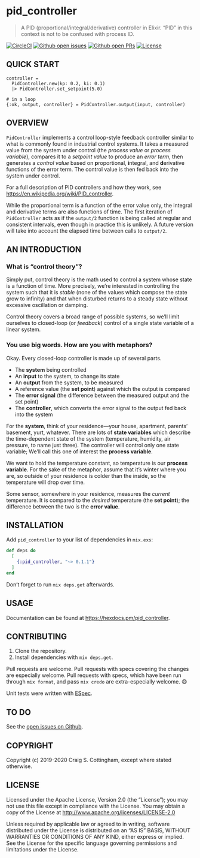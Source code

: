 # pid_controller

> A PID (proportional/integral/derivative) controller in Elixir.
> “PID” in this context is not to be confused with process ID.

[![CircleCI](https://img.shields.io/circleci/project/github/CraigCottingham/pid_controller.svg?style=flat)](https://circleci.com/gh/CraigCottingham/pid_controller)
[![Github open issues](https://img.shields.io/github/issues/CraigCottingham/pid_controller.svg?style=flat)](https://github.com/CraigCottingham/pid_controller/issues)
[![Github open PRs](https://img.shields.io/github/issues-pr/CraigCottingham/pid_controller.svg?style=flat)](https://github.com/CraigCottingham/pid_controller/pulls)
[![License](https://img.shields.io/github/license/CraigCottingham/pid_controller.svg)](https://github.com/CraigCottingham/pid_controller/blob/master/LICENSE)

## QUICK START

    controller =
      PidController.new(kp: 0.2, ki: 0.1)
      |> PidController.set_setpoint(5.0)

    # in a loop
    {:ok, output, controller} = PidController.output(input, controller)

## OVERVIEW

`PidController` implements a control loop-style feedback controller similar to
what is commonly found in industrial control systems. It takes a measured value
from the system under control (the _process value_ or _process variable_),
compares it to a _setpoint value_ to produce an _error term_, then generates a
_control value_ based on **p**roportional, **i**ntegral, and **d**erivative functions
of the error term. The control value is then fed back into the system under control.

For a full description of PID controllers and how they work, see
https://en.wikipedia.org/wiki/PID_controller.

While the proportional term is a function of the error value only, the integral
and derivative terms are also functions of time. The first iteration of
`PidController` acts as if the `output/2` function is being called at regular
and consistent intervals, even though in practice this is unlikely. A future version
will take into account the elapsed time between calls to `output/2`.

## AN INTRODUCTION

### What is “control theory”?

Simply put, control theory is the math used to control a system whose state
is a function of time. More precisely, we’re interested in controlling the system
such that it is _stable_ (none of the values which compose the state grow to
infinity) and that when disturbed returns to a steady state without excessive
oscillation or damping.

Control theory covers a broad range of possible systems, so we’ll limit ourselves
to closed-loop (or _feedback_) control of a single state variable of a linear system.

### You use big words. How are you with metaphors?

Okay. Every closed-loop controller is made up of several parts.

  * The **system** being controlled
  * An **input** to the system, to change its state
  * An **output** from the system, to be measured
  * A reference value (the **set point**) against which the output is compared
  * The **error signal** (the difference between the measured output and the set point)
  * The **controller**, which converts the error signal to the output fed back into the system

For the **system**, think of your residence&mdash;your house, apartment,
parents’ basement, yurt, whatever. There are lots of **state variables** which
describe the time-dependent state of the system (temperature, humidity,
air pressure, to name just three). The controller will control only one state variable;
We’ll call this one of interest the **process variable**.

We want to hold the temperature constant, so temperature is our **process variable**.
For the sake of the metaphor, assume that it’s winter where you are, so outside
of your residence is colder than the inside, so the temperature will drop over
time.

Some sensor, somewhere in your residence, measures the _current_ temperature. It is
compared to the _desired_ temperature (the **set point**); the difference between
the two is the **error value**.

## INSTALLATION

Add `pid_controller` to your list of dependencies in `mix.exs`:

```elixir
def deps do
  [
    {:pid_controller, "~> 0.1.1"}
  ]
end
```

Don’t forget to run `mix deps.get` afterwards.

## USAGE

Documentation can be found at https://hexdocs.pm/pid_controller.

## CONTRIBUTING

  1. Clone the repository.
  2. Install dependencies with `mix deps.get`.

Pull requests are welcome. Pull requests with specs covering the changes
are especially welcome. Pull requests with specs, which have been run through
`mix format`, and pass `mix credo` are extra-especially welcome. :smile:

Unit tests were written with [ESpec](https://github.com/antonmi/espec).

## TO DO

See the [open issues on Github](https://github.com/CraigCottingham/pid_controller/issues).

## COPYRIGHT

Copyright (c) 2019-2020 Craig S. Cottingham, except where stated otherwise.

## LICENSE

Licensed under the Apache License, Version 2.0 (the “License”);
you may not use this file except in compliance with the License.
You may obtain a copy of the License at http://www.apache.org/licenses/LICENSE-2.0

Unless required by applicable law or agreed to in writing,
software distributed under the License is distributed on an “AS IS” BASIS,
WITHOUT WARRANTIES OR CONDITIONS OF ANY KIND, either express or implied.
See the License for the specific language governing permissions
and limitations under the License.
